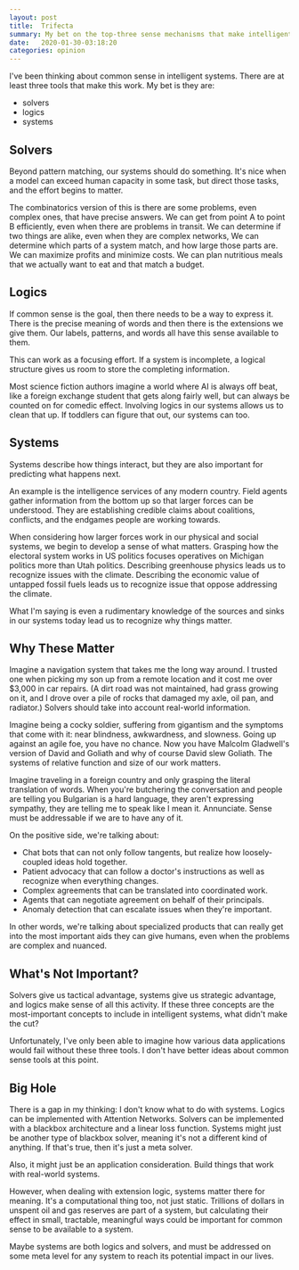 ```yaml
---
layout: post
title:  Trifecta
summary: My bet on the top-three sense mechanisms that make intelligent systems tractable
date:   2020-01-30-03:18:20
categories: opinion
---
```


I've been thinking about common sense in intelligent systems. There are at least three tools that make this work. My bet is they are:

* solvers
* logics
* systems

## Solvers

Beyond pattern matching, our systems should do something. It's nice when a model can exceed human capacity in some task, but direct those tasks, and the effort begins to matter.

The combinatorics version of this is there are some problems, even complex ones, that have precise answers. We can get from point A to point B efficiently, even when there are problems in transit. We can determine if two things are alike, even when they are complex networks, We can determine which parts of a system match, and how large those parts are. We can maximize profits and minimize costs. We can plan nutritious meals that we actually want to eat and that match a budget.

## Logics

If common sense is the goal, then there needs to be a way to express it. There is the precise meaning of words and then there is the extensions we give them. Our labels, patterns, and words all have this sense available to them.

This can work as a focusing effort. If a system is incomplete, a logical structure gives us room to store the completing information.

Most science fiction authors imagine a world where AI is always off beat, like a foreign exchange student that gets along fairly well, but can always be counted on for comedic effect. Involving logics in our systems allows us to clean that up. If toddlers can figure that out, our systems can too.

## Systems

Systems describe how things interact, but they are also important for predicting what happens next.

An example is the intelligence services of any modern country. Field agents gather information from the bottom up so that larger forces can be understood. They are establishing credible claims about coalitions, conflicts, and the endgames people are working towards.

When considering how larger forces work in our physical and social systems, we begin to develop a sense of what matters. Grasping how the electoral system works in US politics focuses operatives on Michigan politics more than Utah politics. Describing greenhouse physics leads us to recognize issues with the climate. Describing the economic value of untapped fossil fuels leads us to recognize issue that oppose addressing the climate.

What I'm saying is even a rudimentary knowledge of the sources and sinks in our systems today lead us to recognize why things matter.

## Why These Matter

Imagine a navigation system that takes me the long way around. I trusted one when picking my son up from a remote location and it cost me over $3,000 in car repairs. (A dirt road was not maintained, had grass growing on it, and I drove over a pile of rocks that damaged my axle, oil pan, and radiator.) Solvers should take into account real-world information.

Imagine being a cocky soldier, suffering from gigantism and the symptoms that come with it: near blindness, awkwardness, and slowness. Going up against an agile foe, you have no chance. Now you have Malcolm Gladwell's version of David and Goliath and why of course David slew Goliath. The systems of relative function and size of our work matters.

Imagine traveling in a foreign country and only grasping the literal translation of words. When you're butchering the conversation and people are telling you Bulgarian is a hard language, they aren't expressing sympathy, they are telling me to speak like I mean it. Annunciate. Sense must be addressable if we are to have any of it.

On the positive side, we're talking about:

* Chat bots that can not only follow tangents, but realize how loosely-coupled ideas hold together.
* Patient advocacy that can follow a doctor's instructions as well as recognize when everything changes.
* Complex agreements that can be translated into coordinated work.
* Agents that can negotiate agreement on behalf of their principals.
* Anomaly detection that can escalate issues when they're important.

In other words, we're talking about specialized products that can really get into the most important aids they can give humans, even when the problems are complex and nuanced.

## What's Not Important?

Solvers give us tactical advantage, systems give us strategic advantage, and logics make sense of all this activity. If these three concepts are the most-important concepts to include in intelligent systems, what didn't make the cut?

Unfortunately, I've only been able to imagine how various data applications would fail without these three tools. I don't have better ideas about common sense tools at this point.

## Big Hole

There is a gap in my thinking: I don't know what to do with systems. Logics can be implemented with Attention Networks. Solvers can be implemented with a blackbox architecture and a linear loss function. Systems might just be another type of blackbox solver, meaning it's not a different kind of anything. If that's true, then it's just a meta solver.

Also, it might just be an application consideration. Build things that work with real-world systems.

However, when dealing with extension logic, systems matter there for meaning. It's a computational thing too, not just static. Trillions of dollars in unspent oil and gas reserves are part of a system, but calculating their effect in small, tractable, meaningful ways could be important for common sense to be available to a system.

Maybe systems are both logics and solvers, and must be addressed on some meta level for any system to reach its potential impact in our lives.